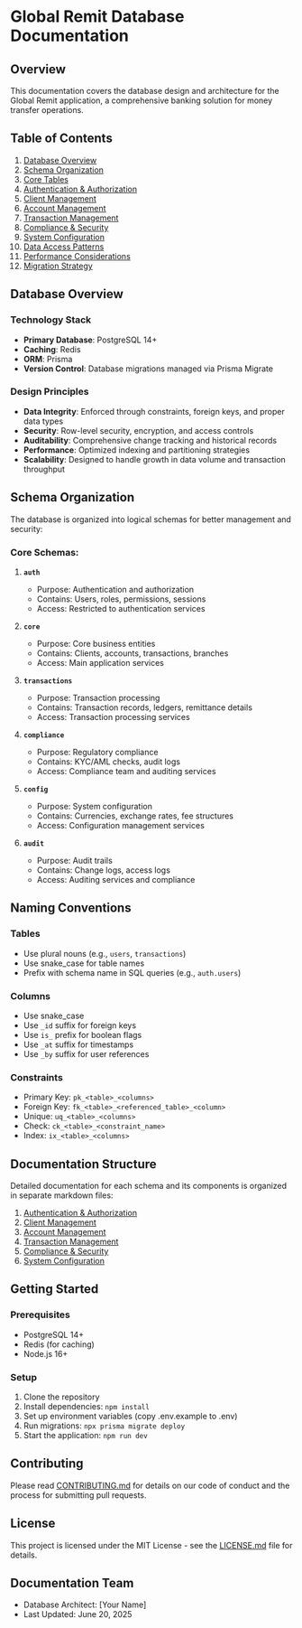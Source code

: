 # Global Remit Database Documentation

## Overview
This documentation covers the database design and architecture for the Global Remit application, a comprehensive banking solution for money transfer operations.

## Table of Contents
1. [Database Overview](#database-overview)
2. [Schema Organization](#schema-organization)
3. [Core Tables](#core-tables)
4. [Authentication & Authorization](#authentication--authorization)
5. [Client Management](#client-management)
6. [Account Management](#account-management)
7. [Transaction Management](#transaction-management)
8. [Compliance & Security](#compliance--security)
9. [System Configuration](#system-configuration)
10. [Data Access Patterns](#data-access-patterns)
11. [Performance Considerations](#performance-considerations)
12. [Migration Strategy](#migration-strategy)

## Database Overview

### Technology Stack
- **Primary Database**: PostgreSQL 14+
- **Caching**: Redis
- **ORM**: Prisma
- **Version Control**: Database migrations managed via Prisma Migrate

### Design Principles
- **Data Integrity**: Enforced through constraints, foreign keys, and proper data types
- **Security**: Row-level security, encryption, and access controls
- **Auditability**: Comprehensive change tracking and historical records
- **Performance**: Optimized indexing and partitioning strategies
- **Scalability**: Designed to handle growth in data volume and transaction throughput

## Schema Organization

The database is organized into logical schemas for better management and security:

### Core Schemas:

1. **`auth`**
   - Purpose: Authentication and authorization
   - Contains: Users, roles, permissions, sessions
   - Access: Restricted to authentication services

2. **`core`**
   - Purpose: Core business entities
   - Contains: Clients, accounts, transactions, branches
   - Access: Main application services

3. **`transactions`**
   - Purpose: Transaction processing
   - Contains: Transaction records, ledgers, remittance details
   - Access: Transaction processing services

4. **`compliance`**
   - Purpose: Regulatory compliance
   - Contains: KYC/AML checks, audit logs
   - Access: Compliance team and auditing services

5. **`config`**
   - Purpose: System configuration
   - Contains: Currencies, exchange rates, fee structures
   - Access: Configuration management services

6. **`audit`**
   - Purpose: Audit trails
   - Contains: Change logs, access logs
   - Access: Auditing services and compliance

## Naming Conventions

### Tables
- Use plural nouns (e.g., `users`, `transactions`)
- Use snake_case for table names
- Prefix with schema name in SQL queries (e.g., `auth.users`)

### Columns
- Use snake_case
- Use `_id` suffix for foreign keys
- Use `is_` prefix for boolean flags
- Use `_at` suffix for timestamps
- Use `_by` suffix for user references

### Constraints
- Primary Key: `pk_<table>_<columns>`
- Foreign Key: `fk_<table>_<referenced_table>_<column>`
- Unique: `uq_<table>_<columns>`
- Check: `ck_<table>_<constraint_name>`
- Index: `ix_<table>_<columns>`

## Documentation Structure

Detailed documentation for each schema and its components is organized in separate markdown files:

1. [Authentication & Authorization](auth/README.md)
2. [Client Management](client-management/README.md)
3. [Account Management](account-management/README.md)
4. [Transaction Management](transaction-management/README.md)
5. [Compliance & Security](compliance/README.md)
6. [System Configuration](config/README.md)

## Getting Started

### Prerequisites
- PostgreSQL 14+
- Redis (for caching)
- Node.js 16+

### Setup
1. Clone the repository
2. Install dependencies: `npm install`
3. Set up environment variables (copy .env.example to .env)
4. Run migrations: `npx prisma migrate deploy`
5. Start the application: `npm run dev`

## Contributing
Please read [CONTRIBUTING.md](../CONTRIBUTING.md) for details on our code of conduct and the process for submitting pull requests.

## License
This project is licensed under the MIT License - see the [LICENSE.md](../LICENSE.md) file for details.

## Documentation Team
- Database Architect: [Your Name]
- Last Updated: June 20, 2025

